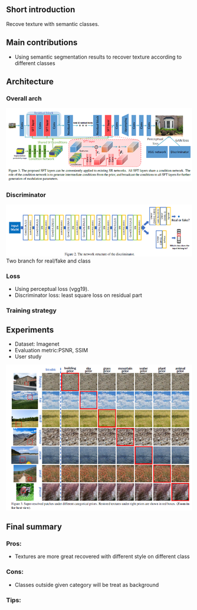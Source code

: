 
## Short introduction
Recove texture with semantic classes.
## Main contributions
- Using semantic segmentation results to recover texture according to different classes
## Architecture
### Overall arch
![alt text](Arch.PNG)

### Discriminator
![alt text](Discri.PNG)
Two branch for real/fake and class

### Loss
- Using perceptual loss (vgg19).
- Discriminator loss: least square loss on residual part 

### Training strategy

## Experiments
- Dataset: Imagenet
- Evaluation metric:PSNR, SSIM
- User study

![alt text](Experiment.PNG)

## Final summary
### Pros:
- Textures are more great recovered with different style on different class
### Cons:
- Classes outside given category will be treat as background
### Tips:


